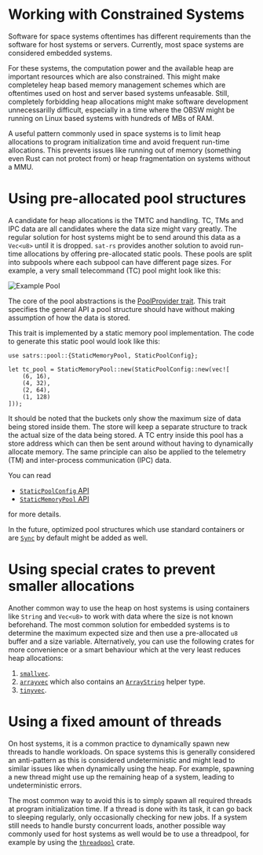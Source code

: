 # Working with Constrained Systems

Software for space systems oftentimes has different requirements than the software for host
systems or servers. Currently, most space systems are considered embedded systems.

For these systems, the computation power and the available heap are important resources
which are also constrained. This might make completeley heap based memory management schemes which
are oftentimes used on host and server based systems unfeasable. Still, completely forbidding
heap allocations might make software development unnecessarilly difficult, especially in a
time where the OBSW might be running on Linux based systems with hundreds of MBs of RAM.

A useful pattern commonly used in space systems is to limit heap allocations to program
initialization time and avoid frequent run-time allocations. This prevents issues like
running out of memory (something even Rust can not protect from) or heap fragmentation on systems
without a MMU.

# Using pre-allocated pool structures

A candidate for heap allocations is the TMTC and  handling. TC, TMs and IPC data are all
candidates where the data size might vary greatly. The regular solution for host systems
might be to send around this data as a `Vec<u8>` until it is dropped. `sat-rs` provides
another solution to avoid run-time allocations by offering pre-allocated static
pools. These pools are split into subpools where each subpool can have different page sizes.
For example, a very small telecommand (TC) pool might look like this:

![Example Pool](images/pools/static-pools.png)

The core of the pool abstractions is the
[PoolProvider trait](https://docs.rs/satrs/latest/satrs/pool/trait.PoolProvider.html).
This trait specifies the general API a pool structure should have without making assumption
of how the data is stored.

This trait is implemented by a static memory pool implementation.
The code to generate this static pool would look like this:

<!-- Would be nice to test this code sample, but need to wait
for https://github.com/rust-lang/mdBook/issues/706 to be merged.. -->
```rust, ignore
use satrs::pool::{StaticMemoryPool, StaticPoolConfig};

let tc_pool = StaticMemoryPool::new(StaticPoolConfig::new(vec![
    (6, 16),
    (4, 32),
    (2, 64),
    (1, 128)
]));
```

It should be noted that the buckets only show the maximum size of data being stored inside them.
The store will keep a separate structure to track the actual size of the data being stored.
A TC entry inside this pool has a store address which can then be sent around without having
to dynamically allocate memory. The same principle can also be applied to the telemetry (TM) and
inter-process communication (IPC) data.

You can read

- [`StaticPoolConfig` API](https://docs.rs/satrs/latest/satrs/pool/struct.StaticPoolConfig.html)
- [`StaticMemoryPool` API](https://docs.rs/satrs/latest/satrs/pool/struct.StaticMemoryPool.html)

for more details.

In the future, optimized pool structures which use standard containers or are
[`Sync`](https://doc.rust-lang.org/std/marker/trait.Sync.html) by default might be added as well.

# Using special crates to prevent smaller allocations

Another common way to use the heap on host systems is using containers like `String` and `Vec<u8>`
to work with data where the size is not known beforehand. The most common solution for embedded
systems is to determine the maximum expected size and then use a pre-allocated `u8` buffer and a
size variable. Alternatively, you can use the following crates for more convenience or a smart
behaviour which at the very least reduces heap allocations:

1. [`smallvec`](https://docs.rs/smallvec/latest/smallvec/).
2. [`arrayvec`](https://docs.rs/arrayvec/latest/arrayvec/index.html) which also contains an
   [`ArrayString`](https://docs.rs/arrayvec/latest/arrayvec/struct.ArrayString.html) helper type.
3. [`tinyvec`](https://docs.rs/tinyvec/latest/tinyvec/).

# Using a fixed amount of threads

On host systems, it is a common practice to dynamically spawn new threads to handle workloads.
On space systems this is generally considered an anti-pattern as this is considered undeterministic
and might lead to similar issues like when dynamically using the heap. For example, spawning a new
thread might use up the remaining heap of a system, leading to undeterministic errors.

The most common way to avoid this is to simply spawn all required threads at program initialization
time. If a thread is done with its task, it can go back to sleeping regularly, only occasionally
checking for new jobs. If a system still needs to handle bursty concurrent loads, another possible
way commonly used for host systems as well would be to use a threadpool, for example by using the
[`threadpool`](https://crates.io/crates/threadpool) crate.

